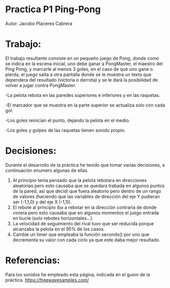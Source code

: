 # Practica P1 Ping-Pong
Autor: Jacobo Placeres Cabrera

# Trabajo:
  El trabajo resultante consiste en un pequeño juego de Pong, donde como se indica en la escena inicial, uno debe ganar a PongMaster, el maestro del Ping Pong, y marcarle al menos 3 goles, en el caso de que uno gane o pierda, el juego salta a otra pantalla donde se le muestra un texto que dependera del resultado (victoria o derrota) y se le dará la posibilidad de volver a jugar contra PongMaster.
  
  -La pelota rebota en las paredes superiores e inferiores y en las raquetas.
  
  -El marcador que se muestra en la parte superior se actualiza solo con cada gol.
  
  -Los goles reinician el punto, dejando la pelota en el medio.
  
  -Los goles y golpes de las raquetas tienen sonido propio.
  
# Decisiones:
  Durante el desarrollo de la práctica he tenido que tomar varias decisiones, a continuación enumero algunas de ellas.

  1. Al principio tenía pensado que la pelota rebotara en direcciones aleatorias pero esto causaba que se quedara trabada en algunos puntos de la pared, así que decidi que fuera aleatorio pero dentro de un rango de valores (haciendo que las variables de dirección del eje Y pudieran ser (-1,1,0) y del eje X (-1,1)).
  2. El rebote al principio iba a rebotar en la dirección contraria de donde viniera pero esto causaba que en algunos momentos el juego entrada en bucle (solo rebotes horizontales...).
  3. La velocidad de seguimiento del rival tuvo que ser reducida porque alcanzaba la pelota en el 95% de los casos.
  4. Cambie un timer que empleaba la función seconds() por uno que decrementa su valor con cada ciclo ya que este daba mejor resultado.

# Referencias:
  Para los sonidos he empleado esta página, indicada en el guion de la práctica.
https://freewavesamples.com/
